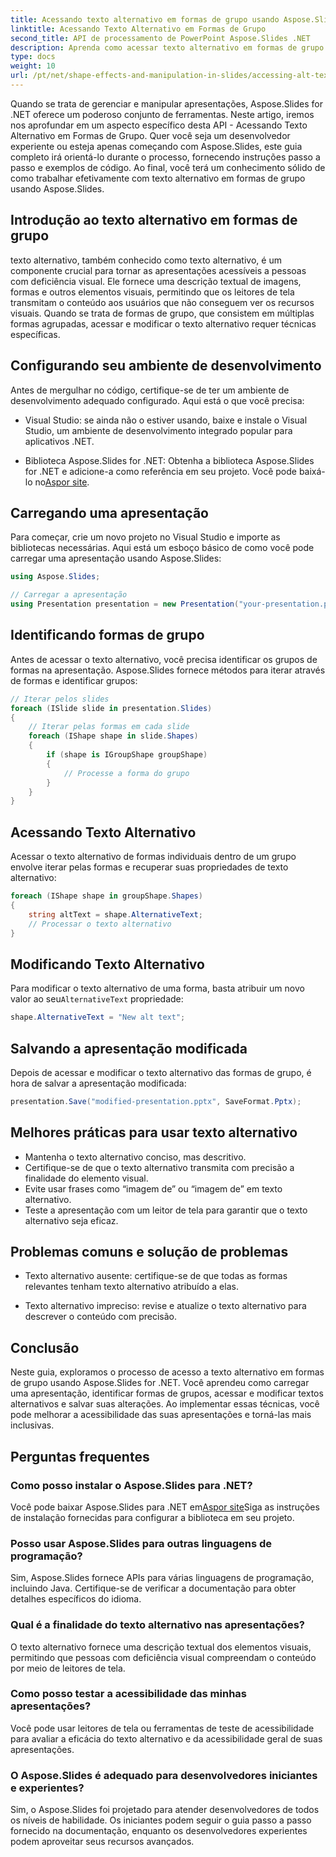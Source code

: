 ```yaml
---
title: Acessando texto alternativo em formas de grupo usando Aspose.Slides
linktitle: Acessando Texto Alternativo em Formas de Grupo
second_title: API de processamento de PowerPoint Aspose.Slides .NET
description: Aprenda como acessar texto alternativo em formas de grupo usando Aspose.Slides for .NET. Guia passo a passo com exemplos de código.
type: docs
weight: 10
url: /pt/net/shape-effects-and-manipulation-in-slides/accessing-alt-text-group-shapes/
---
```


Quando se trata de gerenciar e manipular apresentações, Aspose.Slides for .NET oferece um poderoso conjunto de ferramentas. Neste artigo, iremos nos aprofundar em um aspecto específico desta API - Acessando Texto Alternativo em Formas de Grupo. Quer você seja um desenvolvedor experiente ou esteja apenas começando com Aspose.Slides, este guia completo irá orientá-lo durante o processo, fornecendo instruções passo a passo e exemplos de código. Ao final, você terá um conhecimento sólido de como trabalhar efetivamente com texto alternativo em formas de grupo usando Aspose.Slides.

## Introdução ao texto alternativo em formas de grupo

texto alternativo, também conhecido como texto alternativo, é um componente crucial para tornar as apresentações acessíveis a pessoas com deficiência visual. Ele fornece uma descrição textual de imagens, formas e outros elementos visuais, permitindo que os leitores de tela transmitam o conteúdo aos usuários que não conseguem ver os recursos visuais. Quando se trata de formas de grupo, que consistem em múltiplas formas agrupadas, acessar e modificar o texto alternativo requer técnicas específicas.

## Configurando seu ambiente de desenvolvimento

Antes de mergulhar no código, certifique-se de ter um ambiente de desenvolvimento adequado configurado. Aqui está o que você precisa:

- Visual Studio: se ainda não o estiver usando, baixe e instale o Visual Studio, um ambiente de desenvolvimento integrado popular para aplicativos .NET.

-  Biblioteca Aspose.Slides for .NET: Obtenha a biblioteca Aspose.Slides for .NET e adicione-a como referência em seu projeto. Você pode baixá-lo no[Aspor site](https://reference.aspose.com/slides/net/).

## Carregando uma apresentação

Para começar, crie um novo projeto no Visual Studio e importe as bibliotecas necessárias. Aqui está um esboço básico de como você pode carregar uma apresentação usando Aspose.Slides:

```csharp
using Aspose.Slides;

// Carregar a apresentação
using Presentation presentation = new Presentation("your-presentation.pptx");
```

## Identificando formas de grupo

Antes de acessar o texto alternativo, você precisa identificar os grupos de formas na apresentação. Aspose.Slides fornece métodos para iterar através de formas e identificar grupos:

```csharp
// Iterar pelos slides
foreach (ISlide slide in presentation.Slides)
{
    // Iterar pelas formas em cada slide
    foreach (IShape shape in slide.Shapes)
    {
        if (shape is IGroupShape groupShape)
        {
            // Processe a forma do grupo
        }
    }
}
```

## Acessando Texto Alternativo

Acessar o texto alternativo de formas individuais dentro de um grupo envolve iterar pelas formas e recuperar suas propriedades de texto alternativo:

```csharp
foreach (IShape shape in groupShape.Shapes)
{
    string altText = shape.AlternativeText;
    // Processar o texto alternativo
}
```

## Modificando Texto Alternativo

 Para modificar o texto alternativo de uma forma, basta atribuir um novo valor ao seu`AlternativeText` propriedade:

```csharp
shape.AlternativeText = "New alt text";
```

## Salvando a apresentação modificada

Depois de acessar e modificar o texto alternativo das formas de grupo, é hora de salvar a apresentação modificada:

```csharp
presentation.Save("modified-presentation.pptx", SaveFormat.Pptx);
```

## Melhores práticas para usar texto alternativo

- Mantenha o texto alternativo conciso, mas descritivo.
- Certifique-se de que o texto alternativo transmita com precisão a finalidade do elemento visual.
- Evite usar frases como “imagem de” ou “imagem de” em texto alternativo.
- Teste a apresentação com um leitor de tela para garantir que o texto alternativo seja eficaz.

## Problemas comuns e solução de problemas

- Texto alternativo ausente: certifique-se de que todas as formas relevantes tenham texto alternativo atribuído a elas.

- Texto alternativo impreciso: revise e atualize o texto alternativo para descrever o conteúdo com precisão.

## Conclusão

Neste guia, exploramos o processo de acesso a texto alternativo em formas de grupo usando Aspose.Slides for .NET. Você aprendeu como carregar uma apresentação, identificar formas de grupos, acessar e modificar textos alternativos e salvar suas alterações. Ao implementar essas técnicas, você pode melhorar a acessibilidade das suas apresentações e torná-las mais inclusivas.

## Perguntas frequentes

### Como posso instalar o Aspose.Slides para .NET?

 Você pode baixar Aspose.Slides para .NET em[Aspor site](https://reference.aspose.com/slides/net/)Siga as instruções de instalação fornecidas para configurar a biblioteca em seu projeto.

### Posso usar Aspose.Slides para outras linguagens de programação?

Sim, Aspose.Slides fornece APIs para várias linguagens de programação, incluindo Java. Certifique-se de verificar a documentação para obter detalhes específicos do idioma.

### Qual é a finalidade do texto alternativo nas apresentações?

O texto alternativo fornece uma descrição textual dos elementos visuais, permitindo que pessoas com deficiência visual compreendam o conteúdo por meio de leitores de tela.

### Como posso testar a acessibilidade das minhas apresentações?

Você pode usar leitores de tela ou ferramentas de teste de acessibilidade para avaliar a eficácia do texto alternativo e da acessibilidade geral de suas apresentações.

### O Aspose.Slides é adequado para desenvolvedores iniciantes e experientes?

Sim, o Aspose.Slides foi projetado para atender desenvolvedores de todos os níveis de habilidade. Os iniciantes podem seguir o guia passo a passo fornecido na documentação, enquanto os desenvolvedores experientes podem aproveitar seus recursos avançados.